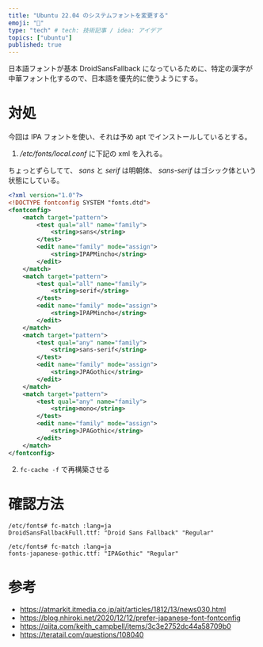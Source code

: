 ```yaml
---
title: "Ubuntu 22.04 のシステムフォントを変更する"
emoji: "🎃"
type: "tech" # tech: 技術記事 / idea: アイデア
topics: ["ubuntu"]
published: true
---
```


日本語フォントが基本 DroidSansFallback になっているために、特定の漢字が中華フォント化するので、日本語を優先的に使うようにする。

# 対処

今回は IPA フォントを使い、それは予め apt でインストールしているとする。

1. */etc/fonts/local.conf* に下記の xml を入れる。

ちょっとずらしてて、 *sans* と *serif* は明朝体、 *sans-serif* はゴシック体という状態にしている。

```xml
<?xml version="1.0"?>
<!DOCTYPE fontconfig SYSTEM "fonts.dtd">
<fontconfig>
    <match target="pattern">
        <test qual="all" name="family">
            <string>sans</string>
        </test>
        <edit name="family" mode="assign">
            <string>IPAPMincho</string>
        </edit>
    </match>
    <match target="pattern">
        <test qual="all" name="family">
            <string>serif</string>
        </test>
        <edit name="family" mode="assign">
            <string>IPAPMincho</string>
        </edit>
    </match>
    <match target="pattern">
        <test qual="any" name="family">
            <string>sans-serif</string>
        </test>
        <edit name="family" mode="assign">
            <string>JPAGothic</string>
        </edit>
    </match>
    <match target="pattern">
        <test qual="any" name="family">
            <string>mono</string>
        </test>
        <edit name="family" mode="assign">
            <string>JPAGothic</string>
        </edit>
    </match>
</fontconfig>
```

2. `fc-cache -f` で再構築させる

# 確認方法

```shell:変更前
/etc/fonts# fc-match :lang=ja
DroidSansFallbackFull.ttf: "Droid Sans Fallback" "Regular"
```

```shell:変更後
/etc/fonts# fc-match :lang=ja                                                                                                               
fonts-japanese-gothic.ttf: "IPAGothic" "Regular"
```

# 参考

- https://atmarkit.itmedia.co.jp/ait/articles/1812/13/news030.html
- https://blog.nhiroki.net/2020/12/12/prefer-japanese-font-fontconfig
- https://qiita.com/keith_campbell/items/3c3e2752dc44a58709b0
- https://teratail.com/questions/108040


